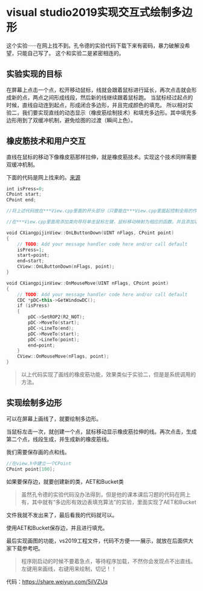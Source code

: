 
# visual studio2019实现交互式绘制多边形

这个实验······在网上找不到。孔令德的实验代码下载下来有密码，暴力破解没希望，只能自己写了。
这个和实验二是紧密相连的。

## 实验实现的目标

在屏幕上点击一个点，松开移动鼠标，线就会跟着鼠标进行延长，再次点击就会形成新的点，两点之间形成线段，然后新的线继续跟着鼠标跑。
当鼠标经过起点的时候，直线自动连到起点，形成闭合多边形，并且完成颜色的填充。
所以相对实验二，我们要实现直线的动态显示（橡皮筋绘制技术）和填充多边形。其中填充多边形用到了双缓冲机制，避免绘图的过渡（瞬间上色）。   

## 橡皮筋技术和用户交互

直线在鼠标的移动下像橡皮筋那样拉伸，就是橡皮筋技术。实现这个技术同样需要双缓冲机制。

下面的代码是网上找来的。[来源](https://yqc.im/mfc-xiangpijin.html)

```cpp
int isPress=0;
CPoint start;
CPoint end;

//将上述代码放在***View.cpp里面的开头部分（只要能在***View.cpp里面起控制全局的作用就行，例如放在#endif后面）
```

```cpp
//在***View.cpp里面用添加类向导将单击鼠标左键，鼠标移动映射为相应的函数。并且添加以下代码

void CXiangpijinView::OnLButtonDown(UINT nFlags, CPoint point)
{
    // TODO: Add your message handler code here and/or call default
    isPress=1;
    start=point;
    end=start;
    CView::OnLButtonDown(nFlags, point);
}

void CXiangpijinView::OnMouseMove(UINT nFlags, CPoint point)
{
    // TODO: Add your message handler code here and/or call default
    CDC *pDC=this->GetWindowDC();
    if (isPress)
    {
        pDC->SetROP2(R2_NOT);
        pDC->MoveTo(start);
        pDC->LineTo(end);
        pDC->MoveTo(start);
        pDC->LineTo(point);
        end=point;
    }
    CView::OnMouseMove(nFlags, point);
}
```

> 以上代码实现了画线的橡皮筋功能，效果类似于实验二，但是是系统调用的方法。

## 实现绘制多边形

可以在屏幕上画线了，就要绘制多边形。

当鼠标左击一次，就创建一个点，鼠标移动显示橡皮筋拉伸的线。再次点击，生成第二个点，线段生成，并生成新的橡皮筋线。

我们需要保存画的点和线。
```cpp
//在view.h中建立一个CPoint
CPoint point[100];
```

如果要保存边，就要创建新的类，AET和Bucket类

> 虽然孔令德的实验代码没办法得到，但是他的课本课后习题的代码在网上有，其中就有“多边形有效边表填充算法”的实验，里面实现了AET和Bucket

文件我就不发出来了，最后看我的代码就可以。

使用AET和Bucket保存边，并且进行填充。

最后实现画图的功能，vs2019工程文件，代码不方便一一展示，就放在后面供大家下载参考吧。

> 程序刚启动的时候不要着急点，等待程序加载，不然你会发现点不出直线。
> 左键用来画线，右键用来绘制，切记！！

代码：https://share.weiyun.com/5iIVZUq
